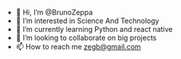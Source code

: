 - 👋 Hi, I’m @BrunoZeppa
- 👀 I’m interested in Science And Technology
- 🌱 I’m currently learning Python and react native
- 🚀 I’m looking to collaborate on big projects
- 📫 How to reach me zegb@gmail.com

<!---
BrunoZeppa/BrunoZeppa is a ✨ special ✨ repository because its `README.md` (this file) appears on your GitHub profile.
You can click the Preview link to take a look at your changes.
--->

